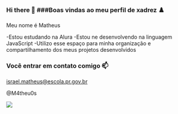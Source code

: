 ### Hi there 👋 ###Boas vindas ao meu perfil de xadrez ♟️

Meu nome é Matheus 

-Estou estudando na Alura
-Estou ne desenvolvendo na linguagem JavaScript
-Utilizo esse espaço para minha organização e compartilhamento dos meus projetos desenvolvidos

### Você entrar em contato comigo 📫

israel.matheus@escola.pr.gov.br

@M4theu0s

![](https://tenor.com/pt-BR/view/moonriver-movr-gif-22054853)
